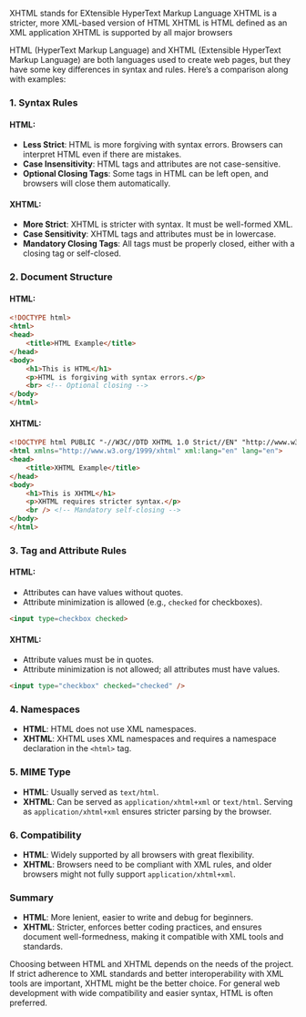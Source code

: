 XHTML stands for EXtensible HyperText Markup Language
XHTML is a stricter, more XML-based version of HTML
XHTML is HTML defined as an XML application
XHTML is supported by all major browsers

HTML (HyperText Markup Language) and XHTML (Extensible HyperText Markup Language) are both languages used to create web pages, but they have some key differences in syntax and rules. Here’s a comparison along with examples:

### 1. Syntax Rules
#### HTML:
- **Less Strict**: HTML is more forgiving with syntax errors. Browsers can interpret HTML even if there are mistakes.
- **Case Insensitivity**: HTML tags and attributes are not case-sensitive.
- **Optional Closing Tags**: Some tags in HTML can be left open, and browsers will close them automatically.

#### XHTML:
- **More Strict**: XHTML is stricter with syntax. It must be well-formed XML.
- **Case Sensitivity**: XHTML tags and attributes must be in lowercase.
- **Mandatory Closing Tags**: All tags must be properly closed, either with a closing tag or self-closed.

### 2. Document Structure
#### HTML:
```html
<!DOCTYPE html>
<html>
<head>
    <title>HTML Example</title>
</head>
<body>
    <h1>This is HTML</h1>
    <p>HTML is forgiving with syntax errors.</p>
    <br> <!-- Optional closing -->
</body>
</html>
```

#### XHTML:
```html
<!DOCTYPE html PUBLIC "-//W3C//DTD XHTML 1.0 Strict//EN" "http://www.w3.org/TR/xhtml1/DTD/xhtml1-strict.dtd">
<html xmlns="http://www.w3.org/1999/xhtml" xml:lang="en" lang="en">
<head>
    <title>XHTML Example</title>
</head>
<body>
    <h1>This is XHTML</h1>
    <p>XHTML requires stricter syntax.</p>
    <br /> <!-- Mandatory self-closing -->
</body>
</html>
```

### 3. Tag and Attribute Rules
#### HTML:
- Attributes can have values without quotes.
- Attribute minimization is allowed (e.g., `checked` for checkboxes).

```html
<input type=checkbox checked>
```

#### XHTML:
- Attribute values must be in quotes.
- Attribute minimization is not allowed; all attributes must have values.

```html
<input type="checkbox" checked="checked" />
```

### 4. Namespaces
- **HTML**: HTML does not use XML namespaces.
- **XHTML**: XHTML uses XML namespaces and requires a namespace declaration in the `<html>` tag.

### 5. MIME Type
- **HTML**: Usually served as `text/html`.
- **XHTML**: Can be served as `application/xhtml+xml` or `text/html`. Serving as `application/xhtml+xml` ensures stricter parsing by the browser.

### 6. Compatibility
- **HTML**: Widely supported by all browsers with great flexibility.
- **XHTML**: Browsers need to be compliant with XML rules, and older browsers might not fully support `application/xhtml+xml`.

### Summary
- **HTML**: More lenient, easier to write and debug for beginners.
- **XHTML**: Stricter, enforces better coding practices, and ensures document well-formedness, making it compatible with XML tools and standards.

Choosing between HTML and XHTML depends on the needs of the project. If strict adherence to XML standards and better interoperability with XML tools are important, XHTML might be the better choice. For general web development with wide compatibility and easier syntax, HTML is often preferred.
